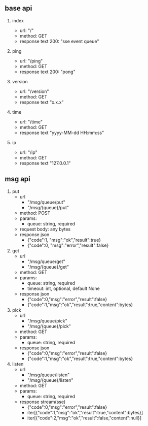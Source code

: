 

## base api
1. index
    - url: "/"
    - method: GET
    - response text 200: "sse event queue"

2. ping
    - url: "/ping"
    - method: GET
    - response text 200: "pong"

3. version
    - url: "/version"
    - method: GET
    - response text "x.x.x"

4. time
    - url: "/time"
    - method: GET
    - response text "yyyy-MM-dd HH:mm:ss"

5. ip
    - url: "/ip"
    - method: GET
    - response text "127.0.0.1"


## msg api
1. put 
    - url
        - "/msg/queue/put"
        - "/msg/{queue}/put"
    - method: POST
    - params:
        - queue: string, required
    - request body: any bytes
    - response json
        - {"code":1, "msg":"ok","result":true}
        - {"code":0, "msg":"error","result":false}
2. get
    - url
        - "/msg/queue/get"
        - "/msg/{queue}/get"
    - method: GET
    - params:
        - queue: string, required
        - timeout: int, optional, default None
    - response json
        - {"code":0,"msg":"error","result":false}
        - {"code":1,"msg":"ok","result":true,"content":bytes}
3. pick
    - url
        - "/msg/queue/pick"
        - "/msg/{queue}/pick"
    - method: GET
    - params:
        - queue: string, required
    - response json
        - {"code":0,"msg":"error","result":false}
        - {"code":1,"msg":"ok","result":true,"content":bytes}
4. listen
    - url
        - "/msg/queue/listen"
        - "/msg/{queue}/listen"
    - method: GET
    - params:
        - queue: string, required
    - response stream(sse)
        - {"code":0,"msg":"error","result":false}
        - iter[{"code":1,"msg":"ok","result":true,"content":bytes}]
        - iter[{"code":2,"msg":"ok","result":false,"content":null}]